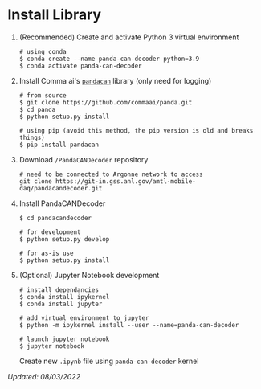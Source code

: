 # Install Library

1. (Recommended) Create and activate Python 3 virtual environment

    ```
    # using conda
    $ conda create --name panda-can-decoder python=3.9
    $ conda activate panda-can-decoder
    ```

2. Install Comma ai's [`pandacan`](https://github.com/commaai/panda) library (only need for logging)

    ```
    # from source
    $ git clone https://github.com/commaai/panda.git
    $ cd panda
    $ python setup.py install

    # using pip (avoid this method, the pip version is old and breaks things)
    $ pip install pandacan
    ```

3. Download `/PandaCANDecoder` repository

    ```
    # need to be connected to Argonne network to access
    git clone https://git-in.gss.anl.gov/amtl-mobile-daq/pandacandecoder.git
    ```

4. Install PandaCANDecoder

    ```
    $ cd pandacandecoder

    # for development
    $ python setup.py develop

    # for as-is use
    $ python setup.py install
    ```

5. (Optional) Jupyter Notebook development

    ```
    # install dependancies
    $ conda install ipykernel
    $ conda install jupyter

    # add virtual environment to jupyter
    $ python -m ipykernel install --user --name=panda-can-decoder

    # launch jupyter notebook
    $ jupyter notebook
    ```

    Create new `.ipynb` file using `panda-can-decoder` kernel

_Updated: 08/03/2022_
